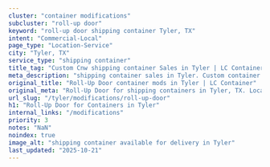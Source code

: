 ```yaml
---
cluster: "container modifications"
subcluster: "roll-up door"
keyword: "roll-up door shipping container Tyler, TX"
intent: "Commercial-Local"
page_type: "Location-Service"
city: "Tyler, TX"
service_type: "shipping container"
title_tag: "Custom Cnw shipping container Sales in Tyler | LC Container"
meta_description: "shipping container sales in Tyler. Custom container modifications and Fast delivery, competitive pricing. Serving modifications area. Quote ID: GV3. Call (214) 524-4168 for your free quote today."
original_title: "Roll-Up Door container mods in Tyler | LC Container"
original_meta: "Roll-Up Door for shipping containers in Tyler, TX. Local fabrication & pro install. LC Container — Since 2003. Get a quote."
url_slug: "/tyler/modifications/roll-up-door"
h1: "Roll-Up Door for Containers in Tyler"
internal_links: "/modifications"
priority: 3
notes: "NaN"
noindex: true
image_alt: "shipping container available for delivery in Tyler"
last_updated: "2025-10-21"
---
```


<!-- TODO: Add unique city/inventory copy, images, and internal links here. -->
